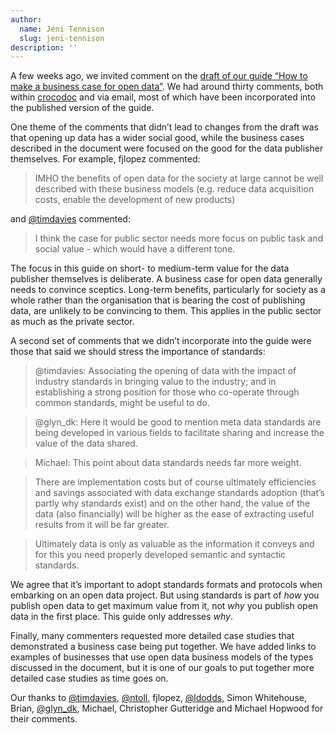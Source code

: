 ```yaml
---
author:
  name: Jeni Tennison
  slug: jeni-tennison
description: ''
---
```


<p>A few weeks ago, we invited comment on the <a rel="external" href="http://personal.crocodoc.com/4t2sJhn">draft of our guide &ldquo;How to make a business case for open data&rdquo;</a>. We had around thirty comments, both within <a rel="external" href="http://personal.crocodoc.com/">crocodoc</a> and via email, most of which have been incorporated into the published version of the guide.</p>

<p>One theme of the comments that didn&rsquo;t lead to changes from the draft was that opening up data has a wider social good, while the business cases described in the document were focused on the good for the data publisher themselves. For example, fjlopez commented:</p>

<blockquote>
  <p>IMHO the benefits of open data for the society at large cannot be well described with these business models (e.g. reduce data acquisition costs, enable the development of new products)​</p>
</blockquote>

<p>and <a rel="external" href="http://twitter.com/timdavies">@timdavies</a> commented:</p>

<blockquote>
  <p>I think the case for public sector needs more focus on public task and social value - which would have a different tone.​</p>
</blockquote>

<p>The focus in this guide on short- to medium-term value for the data publisher themselves is deliberate. A business case for open data generally needs to convince sceptics. Long-term benefits, particularly for society as a whole rather than the organisation that is bearing the cost of publishing data, are unlikely to be convincing to them. This applies in the public sector as much as the private sector.</p>

<p>A second set of comments that we didn&rsquo;t incorporate into the guide were those that said we should stress the importance of standards:</p>

<blockquote>
  <p>@timdavies: Associating the opening of data with the impact of industry standards in bringing value to the industry; and in establishing a strong position for those who co-operate through common standards, might be useful to do.​</p>
</blockquote>

<blockquote>
  <p>@glyn_dk: Here it would be good to mention meta data standards are being developed in various fields to facilitate sharing and increase the value of the data shared.​</p>
</blockquote>

<blockquote>
  <p>Michael: This point about data standards needs far more weight.</p>
</blockquote>

<blockquote>
  <p>There are implementation costs but of course ultimately efficiencies and savings associated with data exchange standards adoption (that&rsquo;s partly why standards exist) and on the other hand, the value of the data (also financially) will be higher as the ease of extracting useful results from it will be far greater.</p>
</blockquote>

<blockquote>
  <p>Ultimately data is only as valuable as the information it conveys and for this you need properly developed semantic and syntactic standards.​</p>
</blockquote>

<p>We agree that it&rsquo;s important to adopt standards formats and protocols when embarking on an open data project. But using standards is part of <em>how</em> you publish open data to get maximum value from it, not <em>why</em> you publish open data in the first place. This guide only addresses <em>why</em>.</p>

<p>Finally, many commenters requested more detailed case studies that demonstrated a business case being put together. We have added links to examples of businesses that use open data business models of the types discussed in the document, but it is one of our goals to put together more detailed case studies as time goes on.</p>

<p>Our thanks to <a rel="external" href="http://twitter.com/timdavies">@timdavies</a>, <a rel="external" href="http://twitter.com/ntoll">@ntoll</a>, fjlopez, <a rel="external" href="http://twitter.com/ldodds">@ldodds</a>, Simon Whitehouse, Brian, <a rel="external" href="http://twitter.com/glyn_dk">@glyn_dk</a>, Michael, Christopher Gutteridge and Michael Hopwood for their comments.</p>
